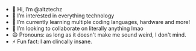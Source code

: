 - 👋 Hi, I’m @altztechz
- 👀 I’m interested in everything technology
- 🌱 I’m currently learning multiple coding languages, hardware and more!
- 💞️ I’m looking to collaborate on literally anything lmao
- 😄 Pronouns: as long as it doesn't make me sound weird, I don't mind.
- ⚡ Fun fact: I am clincally insane.

<!---
altztechz/altztechz is a ✨ special ✨ repository because its `README.md` (this file) appears on your GitHub profile.
You can click the Preview link to take a look at your changes.
--->
